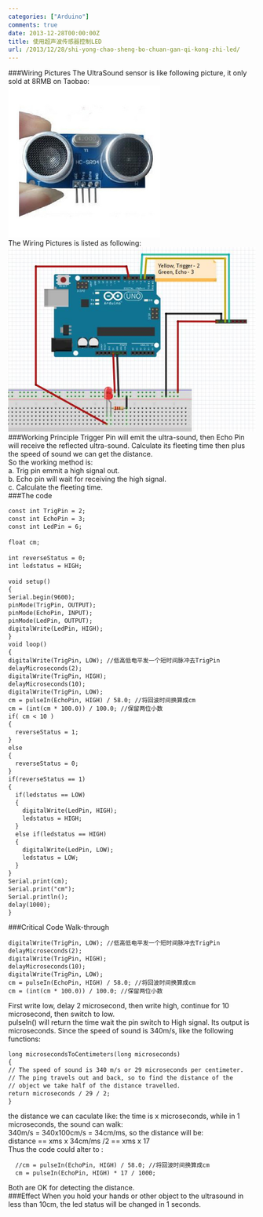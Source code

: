 ```yaml
---
categories: ["Arduino"]
comments: true
date: 2013-12-28T00:00:00Z
title: 使用超声波传感器控制LED
url: /2013/12/28/shi-yong-chao-sheng-bo-chuan-gan-qi-kong-zhi-led/
---
```


###Wiring Pictures
The UltraSound sensor is like following picture, it only sold at 8RMB on Taobao:    
![ultraintaobao.jpg](/images/ultraintaobao.jpg)    
The Wiring Pictures is listed as following:    
![/images/UltraSound.jpg](/images/UltraSound.jpg)
###Working Principle
Trigger Pin will emit the ultra-sound, then Echo Pin will receive the reflected ultra-sound. Calculate its fleeting time then plus the speed of sound we can get the distance.    
So the working method is:    
a. Trig pin emmit a high signal out.    
b. Echo pin will wait for receiving the high signal.    
c. Calculate the fleeting time.     
###The code

```
const int TrigPin = 2; 
const int EchoPin = 3; 
const int LedPin = 6;

float cm; 

int reverseStatus = 0;
int ledstatus = HIGH;

void setup() 
{ 
Serial.begin(9600); 
pinMode(TrigPin, OUTPUT); 
pinMode(EchoPin, INPUT); 
pinMode(LedPin, OUTPUT);
digitalWrite(LedPin, HIGH);
} 
void loop() 
{ 
digitalWrite(TrigPin, LOW); //低高低电平发一个短时间脉冲去TrigPin 
delayMicroseconds(2); 
digitalWrite(TrigPin, HIGH); 
delayMicroseconds(10); 
digitalWrite(TrigPin, LOW);
cm = pulseIn(EchoPin, HIGH) / 58.0; //将回波时间换算成cm 
cm = (int(cm * 100.0)) / 100.0; //保留两位小数 
if( cm < 10 )
{
  reverseStatus = 1;
}
else
{
  reverseStatus = 0;
}
if(reverseStatus == 1)
{
  if(ledstatus == LOW)
  {
    digitalWrite(LedPin, HIGH);
    ledstatus = HIGH;
  }
  else if(ledstatus == HIGH)
  {
    digitalWrite(LedPin, LOW);
    ledstatus = LOW;
  }
}
Serial.print(cm); 
Serial.print("cm"); 
Serial.println(); 
delay(1000); 
} 

```
###Critical Code Walk-through

```
digitalWrite(TrigPin, LOW); //低高低电平发一个短时间脉冲去TrigPin 
delayMicroseconds(2); 
digitalWrite(TrigPin, HIGH); 
delayMicroseconds(10); 
digitalWrite(TrigPin, LOW);
cm = pulseIn(EchoPin, HIGH) / 58.0; //将回波时间换算成cm 
cm = (int(cm * 100.0)) / 100.0; //保留两位小数 

```
First write low, delay 2 microsecond, then write high, continue for 10 microsecond, then switch to low.    
pulseIn() will return the time wait the pin switch to High signal. Its output is microseconds. Since the speed of sound is 340m/s, like the following functions: 

```
long microsecondsToCentimeters(long microseconds)
{
// The speed of sound is 340 m/s or 29 microseconds per centimeter.
// The ping travels out and back, so to find the distance of the
// object we take half of the distance travelled.
return microseconds / 29 / 2;
}

```
the distance we can caculate like: the time is x microseconds, while in 1 microseconds, the sound can walk:     
340m/s = 340x100cm/s = 34cm/ms, so the distance will be:    
distance == xms x 34cm/ms /2 == xms x 17    
Thus the code could alter to :

```
  //cm = pulseIn(EchoPin, HIGH) / 58.0; //将回波时间换算成cm 
  cm = pulseIn(EchoPin, HIGH) * 17 / 1000;

```
Both are OK for detecting the distance.    
###Effect
When you hold your hands or other object to the ultrasound in less than 10cm, the led status will be changed in 1 seconds.   
